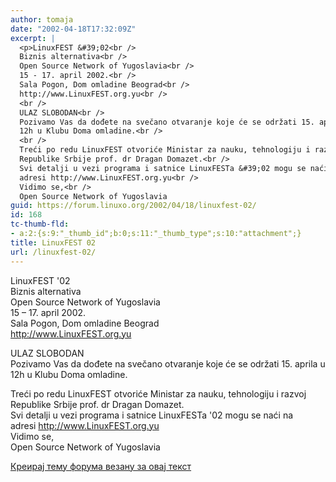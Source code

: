 ```yaml
---
author: tomaja
date: "2002-04-18T17:32:09Z"
excerpt: |
  <p>LinuxFEST &#39;02<br />
  Biznis alternativa<br />
  Open Source Network of Yugoslavia<br />
  15 - 17. april 2002.<br />
  Sala Pogon, Dom omladine Beograd<br />
  http://www.LinuxFEST.org.yu<br />
  <br />
  ULAZ SLOBODAN<br />
  Pozivamo Vas da dođete na svečano otvaranje koje će se održati 15. aprila u<br />
  12h u Klubu Doma omladine.<br />
  <br />
  Treći po redu LinuxFEST otvoriće Ministar za nauku, tehnologiju i razvoj<br />
  Republike Srbije prof. dr Dragan Domazet.<br />
  Svi detalji u vezi programa i satnice LinuxFESTa &#39;02 mogu se naći na<br />
  adresi http://www.LinuxFEST.org.yu<br />
  Vidimo se,<br />
  Open Source Network of Yugoslavia
guid: https://forum.linuxo.org/2002/04/18/linuxfest-02/
id: 168
tc-thumb-fld:
- a:2:{s:9:"_thumb_id";b:0;s:11:"_thumb_type";s:10:"attachment";}
title: LinuxFEST 02
url: /linuxfest-02/
---
```

LinuxFEST '02  
Biznis alternativa  
Open Source Network of Yugoslavia  
15 &#8211; 17. april 2002.  
Sala Pogon, Dom omladine Beograd  
http://www.LinuxFEST.org.yu

ULAZ SLOBODAN  
Pozivamo Vas da dođete na svečano otvaranje koje će se održati 15. aprila u  
12h u Klubu Doma omladine.

Treći po redu LinuxFEST otvoriće Ministar za nauku, tehnologiju i razvoj  
Republike Srbije prof. dr Dragan Domazet.  
Svi detalji u vezi programa i satnice LinuxFESTa '02 mogu se naći na  
adresi http://www.LinuxFEST.org.yu  
Vidimo se,  
Open Source Network of Yugoslavia <!--break-->

[Креирај тему форума везану за овај текст](https://linuxo.org/nova-tema-na-forumu/?se_pid=168)